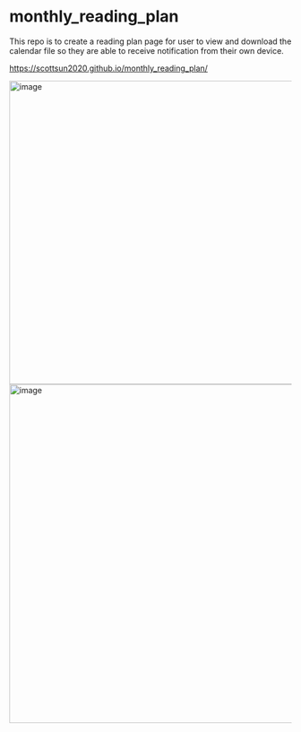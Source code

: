 # monthly_reading_plan
This repo is to create a reading plan page for user to view and download the calendar file so they are able to receive notification from their own device.

https://scottsun2020.github.io/monthly_reading_plan/

<img width="542" alt="image" src="https://github.com/user-attachments/assets/49c3dba3-ed0a-4e81-8677-bc43f12de31b" />
<img width="605" alt="image" src="https://github.com/user-attachments/assets/67c38257-f1a5-45a3-81f4-0b362400f0ef" />

